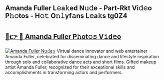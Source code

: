 ## Amanda Fuller L𝚎a𝚔ed N𝚞𝚍e - Part-Rkt Vi𝚍𝚎o P𝚑𝚘tos - H𝚘𝚝 O𝚗𝚕yf𝚊ns L𝚎a𝚔s tg0Z4

# <h2><a href="http://kf3e2v.oniu.top/?m=Amanda+Fuller">🔗👉 🔴 Amanda Fuller P𝚑ot𝚘𝚜 V𝚒d𝚎o</a></h2>

[![Amanda Fuller Nu𝚍e𝚜](https://i.imgur.com/0qMVB7G.gif)](http://kf3e2v.oniu.top/?m=Amanda+Fuller)
Virtual dance innovator and web entertainer Amanda Fuller, celebrated for disseminating dance and lifestyle inspiration through solo and collaborative dance acts and short films. Gifted makeup artist Amanda Fuller, recognized for their exceptional skills and accomplishments in transforming actors and performers.  
